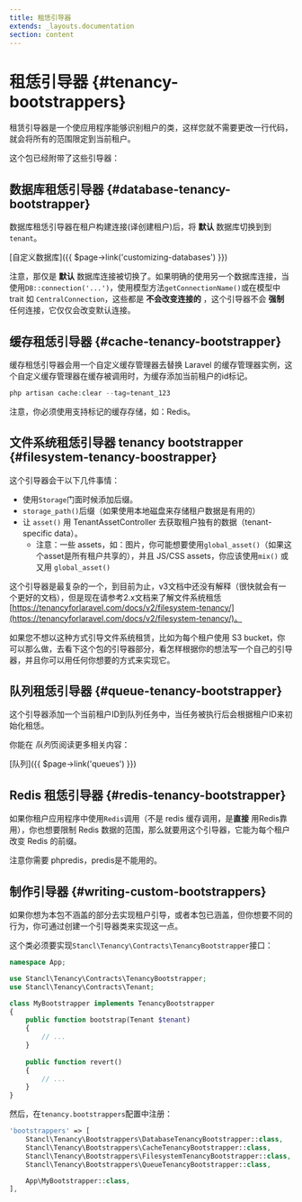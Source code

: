 ```yaml
---
title: 租恁引导器
extends: _layouts.documentation
section: content
---
```


# 租恁引导器 {#tenancy-bootstrappers}

租赁引导器是一个使应用程序能够识别租户的类，这样您就不需要更改一行代码，就会将所有的范围限定到当前租户。

这个包已经附带了这些引导器：

## 数据库租恁引导器 {#database-tenancy-bootstrapper}

数据库租恁引导器在租户构建连接(译创建租户)后，将 **默认** 数据库切换到到`tenant`。

[自定义数据库]({{ $page->link('customizing-databases') }})

注意，那仅是 **默认** 数据库连接被切换了。如果明确的使用另一个数据库连接，当使用`DB::connection('...')`，使用模型方法`getConnectionName()`或在模型中 trait 如 `CentralConnection`，这些都是 **不会改变连接的** ，这个引导器不会 **强制** 任何连接，它仅仅会改变默认连接。

## 缓存租恁引导器 {#cache-tenancy-bootstrapper}

缓存租恁引导器会用一个自定义缓存管理器去替换 Laravel 的缓存管理器实例，这个自定义缓存管理器在缓存被调用时，为缓存添加当前租户的id标记。

```php
php artisan cache:clear --tag=tenant_123
```

注意，你必须使用支持标记的缓存存储，如：Redis。

## 文件系统租恁引导器 tenancy bootstrapper {#filesystem-tenancy-boostrapper}

这个引导器会干以下几件事情：

- 使用`Storage`门面时候添加后缀。
- `storage_path()`后缀（如果使用本地磁盘来存储租户数据是有用的）
- 让 `asset()` 用 TenantAssetController 去获取租户独有的数据（tenant-specific data）。
    - 注意：一些 assets，如：图片，你可能想要使用`global_asset()`（如果这个asset是所有租户共享的），并且  JS/CSS assets，你应该使用`mix()` 或又用 `global_asset()`

这个引导器是最复杂的一个，到目前为止，v3文档中还没有解释（很快就会有一个更好的文档），但是现在请参考2.x文档来了解文件系统租恁[https://tenancyforlaravel.com/docs/v2/filesystem-tenancy/](https://tenancyforlaravel.com/docs/v2/filesystem-tenancy/)。

如果您不想以这种方式引导文件系统租赁，比如为每个租户使用 S3 bucket，你可以那么做，去看下这个包的引导器部分，看怎样根据你的想法写一个自己的引导器，并且你可以用任何你想要的方式来实现它。

## 队列租恁引导器 {#queue-tenancy-bootstrapper}

这个引导器添加一个当前租户ID到队列任务中，当任务被执行后会根据租户ID来初始化租恁。

你能在 *队列*页阅读更多相关内容： 

[队列]({{ $page->link('queues') }})

## Redis 租恁引导器 {#redis-tenancy-bootstrapper}

如果你租户应用程序中使用`Redis`调用（不是 redis 缓存调用，是**直接** 用Redis靠用），你也想要限制 Redis 数据的范围，那么就要用这个引导器，它能为每个租户改变 Redis 的前缀。

注意你需要 phpredis，predis是不能用的。

## 制作引导器 {#writing-custom-bootstrappers}

如果你想为本包不涵盖的部分去实现租户引导，或者本包已涵盖，但你想要不同的行为，你可通过创建一个引导器类来实现这一点。

这个类必须要实现`Stancl\Tenancy\Contracts\TenancyBootstrapper`接口：

```php
namespace App;

use Stancl\Tenancy\Contracts\TenancyBootstrapper;
use Stancl\Tenancy\Contracts\Tenant;

class MyBootstrapper implements TenancyBootstrapper
{
    public function bootstrap(Tenant $tenant)
    {
        // ...
    }
	
    public function revert()
    {
        // ...
    }
}
```

然后，在`tenancy.bootstrappers`配置中注册：

```php
'bootstrappers' => [
    Stancl\Tenancy\Bootstrappers\DatabaseTenancyBootstrapper::class,
    Stancl\Tenancy\Bootstrappers\CacheTenancyBootstrapper::class,
    Stancl\Tenancy\Bootstrappers\FilesystemTenancyBootstrapper::class,
    Stancl\Tenancy\Bootstrappers\QueueTenancyBootstrapper::class,

    App\MyBootstrapper::class,
],
```
